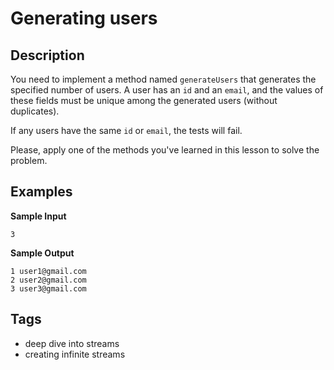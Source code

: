 # Generating users

## Description
You need to implement a method named `generateUsers` that generates the specified number of users. A user has an `id` and an `email`, and the values of these fields must be unique among the generated users (without duplicates).

If any users have the same `id` or `email`, the tests will fail.

Please, apply one of the methods you've learned in this lesson to solve the problem.

## Examples
**Sample Input**
```console
3
```

**Sample Output**
```console
1 user1@gmail.com
2 user2@gmail.com
3 user3@gmail.com
```

## Tags
- deep dive into streams
- creating infinite streams